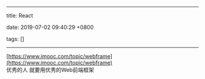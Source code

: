 
---

title: React

date: 2019-07-02 09:40:29 +0800

tags: []

---
[https://www.imooc.com/topic/webframe](https://www.imooc.com/topic/webframe)<br />优秀的人 就要用优秀的Web前端框架


